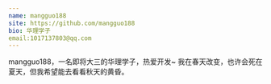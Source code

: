 ```yaml
---
name: mangguo188
site: https://github.com/mangguo188
bio: 华理学子
email:1017137803@qq.com
---
```


mangguo188，一名即将大三的华理学子，热爱开发~
我在春天改变，也许会死在夏天，但我希望能去看看秋天的黄昏。
